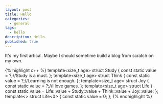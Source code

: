 ```yaml
---
layout: post
title: Hello
categories:
  - general
tags:
  - hello
description: Hello.
published: true
---
```

It's my first artical. 
Maybe I should sometime build a blog from scratch on my own.

{% highlight c++ %}
template<size_t age>
struct Study {
   const static value = ?;//Study is a must.
};
template<size_t age>
struct Think {
   const static value = ?;//Learning is not enough.
};
template<size_t age>
struct Joy {
   const static value = ?;//I love games.
};
template<size_t age>
struct Life {
   const static value = Life<age-1>::value + Study<age>::value + Think<age>::value + Joy<age>::value;
};
template<>
struct Life<0> {
   const static value = 0;
};
{% endhighlight %}
